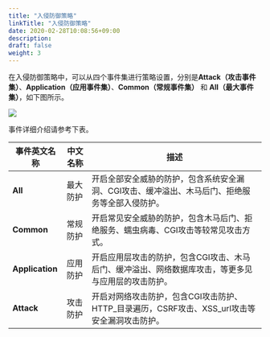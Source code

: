```yaml
---
title: "入侵防御策略"
linkTitle: "入侵防御策略"
date: 2020-02-28T10:08:56+09:00
description:
draft: false
weight: 3
---
```


在入侵防御策略中，可以从四个事件集进行策略设置，分别是**Attack（攻击事件集）**、**Application（应用事件集）**、**Common（常规事件集）** 和 **All（最大事件集）**，如下图所示。

![](../_images/attack_setting.png)

事件详细介绍请参考下表。

| 事件英文名称    | 中文名称 | 描述                                                         |
| --------------- | -------- | ------------------------------------------------------------ |
| **All**         | 最大防护 | 开启全部安全威胁的防护，包含系统安全漏洞、CGI攻击、缓冲溢出、木马后门、拒绝服务等全部入侵防护。 |
| **Common**      | 常规防护 | 开启常见安全威胁的防护，包含木马后门、拒绝服务、蠕虫病毒、CGI攻击等较常见攻击方式。 |
| **Application** | 应用防护 | 开启应用层攻击的防护，包含CGI攻击、木马后门、缓冲溢出、网络数据库攻击，等更多见与应用层的攻击防护。 |
| **Attack**      | 攻击防护 | 开启对网络攻击防护，包含CGI攻击防护、HTTP_目录遍历，CSRF攻击、XSS_url攻击等安全漏洞攻击防护。 |

